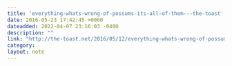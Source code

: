 ```yaml
---
title: 'everything-whats-wrong-of-possums-its-all-of-them---the-toast'
date: 2016-05-23 17:42:45 +0000
dateadded: 2022-04-07 23:16:03 -0400
description: ""
link: "http://the-toast.net/2016/05/12/everything-whats-wrong-of-possums-its-all-of-them/"
category:
layout: note
---
```


